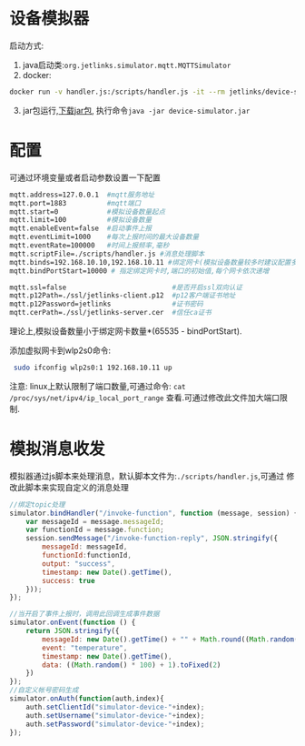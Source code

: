 # 设备模拟器

启动方式:
1. java启动类:`org.jetlinks.simulator.mqtt.MQTTSimulator`
2. docker:
```bash
docker run -v handler.js:/scripts/handler.js -it --rm jetlinks/device-simulator
```
3. jar包运行,[下载jar包](https://github.com/jetlinks/device-simulator/raw/master/dist/device-simulator.jar),
执行命令`java -jar device-simulator.jar`

# 配置
可通过环境变量或者启动参数设置一下配置
```bash
mqtt.address=127.0.0.1  #mqtt服务地址
mqtt.port=1883          #mqtt端口
mqtt.start=0            #模拟设备数量起点
mqtt.limit=100          #模拟设备数量
mqtt.enableEvent=false  #启动事件上报
mqtt.eventLimit=1000    #每次上报时间的最大设备数量
mqtt.eventRate=100000   #时间上报频率,毫秒
mqtt.scriptFile=./scripts/handler.js #消息处理脚本
mqtt.binds=192.168.10.10,192.168.10.11 #绑定网卡(模拟设备数量较多时建议配置多个虚拟网卡)
mqtt.bindPortStart=10000 # 指定绑定网卡时,端口的初始值,每个网卡依次递增

mqtt.ssl=false                          #是否开启ssl双向认证
mqtt.p12Path=./ssl/jetlinks-client.p12  #p12客户端证书地址
mqtt.p12Password=jetlinks               #证书密码
mqtt.cerPath=./ssl/jetlinks-server.cer  #信任ca证书
```

理论上,模拟设备数量小于绑定网卡数量*(65535 - bindPortStart).

添加虚拟网卡到wlp2s0命令:
```bash
 sudo ifconfig wlp2s0:1 192.168.10.11 up
```

注意: linux上默认限制了端口数量,可通过命令: 
`cat /proc/sys/net/ipv4/ip_local_port_range`
查看.可通过修改此文件加大端口限制.

 
# 模拟消息收发
模拟器通过js脚本来处理消息，默认脚本文件为:`./scripts/handler.js`,可通过
修改此脚本来实现自定义的消息处理
```js
//绑定topic处理
simulator.bindHandler("/invoke-function", function (message, session) {
    var messageId = message.messageId;
    var functionId = message.function;
    session.sendMessage("/invoke-function-reply", JSON.stringify({
        messageId: messageId,
        functionId:functionId,
        output: "success",
        timestamp: new Date().getTime(),
        success: true
    }));
});

//当开启了事件上报时，调用此回调生成事件数据
simulator.onEvent(function () {
    return JSON.stringify({
        messageId: new Date().getTime() + "" + Math.round((Math.random() * 100000)),
        event: "temperature",
        timestamp: new Date().getTime(),
        data: ((Math.random() * 100) + 1).toFixed(2)
    })
});
//自定义帐号密码生成
simulator.onAuth(function(auth,index){
    auth.setClientId("simulator-device-"+index);
    auth.setUsername("simulator-device-"+index);
    auth.setPassword("simulator-device-"+index);
});
```

